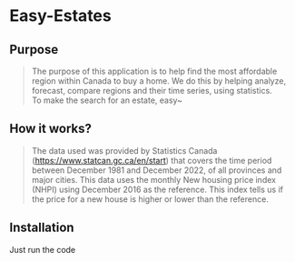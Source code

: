 # Easy-Estates

## Purpose

>The purpose of this application is to help find the most affordable region within Canada to buy a home. We do this by helping analyze, forecast, compare regions and their time series, using statistics.<br>
To make the search for an estate, easy~

## How it works?
>The data used was provided by Statistics Canada (https://www.statcan.gc.ca/en/start) that covers the time period between December 1981 and December 2022, of all provinces and major cities. This data uses the monthly New housing price index (NHPI) using December 2016 as the reference. This index tells us if the price for a new house is higher or lower than the reference.

## Installation
Just run the code 


